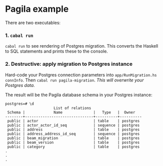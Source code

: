 # Pagila example

There are two executables:

### 1. `cabal run`
`cabal run` to see rendering of Postgres migration. This converts the Haskell to SQL statements and prints these to the console.

### 2. Destructive: apply migration to Postgres instance

Hard-code your Postgres connection parameters into `app/RunMigration.hs` `connInfo`.
Then `cabal run pagila-migration`. *This will overwrite your Postgres data*.

The result will be the Pagila database schema in your Postgres instance:
```
postgres=# \d
                      List of relations
 Schema |             Name              |   Type   |  Owner
--------+-------------------------------+----------+----------
 public | actor                         | table    | postgres
 public | actor_actor_id_seq            | sequence | postgres
 public | address                       | table    | postgres
 public | address_address_id_seq        | sequence | postgres
 public | beam_migration                | table    | postgres
 public | beam_version                  | table    | postgres
 public | category                      | table    | postgres
.
.
.
```

